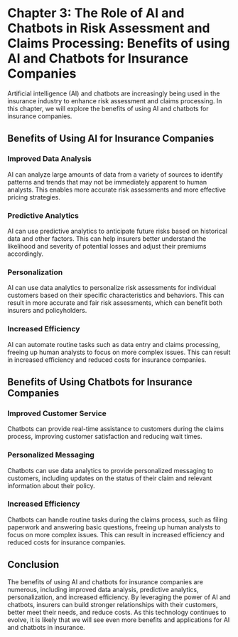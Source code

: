 Chapter 3: The Role of AI and Chatbots in Risk Assessment and Claims Processing: Benefits of using AI and Chatbots for Insurance Companies
==========================================================================================================================================

Artificial intelligence (AI) and chatbots are increasingly being used in the insurance industry to enhance risk assessment and claims processing. In this chapter, we will explore the benefits of using AI and chatbots for insurance companies.

Benefits of Using AI for Insurance Companies
--------------------------------------------

### Improved Data Analysis

AI can analyze large amounts of data from a variety of sources to identify patterns and trends that may not be immediately apparent to human analysts. This enables more accurate risk assessments and more effective pricing strategies.

### Predictive Analytics

AI can use predictive analytics to anticipate future risks based on historical data and other factors. This can help insurers better understand the likelihood and severity of potential losses and adjust their premiums accordingly.

### Personalization

AI can use data analytics to personalize risk assessments for individual customers based on their specific characteristics and behaviors. This can result in more accurate and fair risk assessments, which can benefit both insurers and policyholders.

### Increased Efficiency

AI can automate routine tasks such as data entry and claims processing, freeing up human analysts to focus on more complex issues. This can result in increased efficiency and reduced costs for insurance companies.

Benefits of Using Chatbots for Insurance Companies
--------------------------------------------------

### Improved Customer Service

Chatbots can provide real-time assistance to customers during the claims process, improving customer satisfaction and reducing wait times.

### Personalized Messaging

Chatbots can use data analytics to provide personalized messaging to customers, including updates on the status of their claim and relevant information about their policy.

### Increased Efficiency

Chatbots can handle routine tasks during the claims process, such as filing paperwork and answering basic questions, freeing up human analysts to focus on more complex issues. This can result in increased efficiency and reduced costs for insurance companies.

Conclusion
----------

The benefits of using AI and chatbots for insurance companies are numerous, including improved data analysis, predictive analytics, personalization, and increased efficiency. By leveraging the power of AI and chatbots, insurers can build stronger relationships with their customers, better meet their needs, and reduce costs. As this technology continues to evolve, it is likely that we will see even more benefits and applications for AI and chatbots in insurance.
